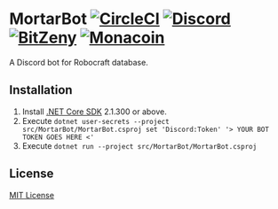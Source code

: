 # MortarBot [![CircleCI](https://img.shields.io/circleci/token/99773e659534bdfb0ae232268fd203ba230a7406/project/github/acid-chicken/MortarBot.svg?logo=circleci&colorA=161616&colorB=04aa51&style=for-the-badge)](https://circleci.com/gh/acid-chicken/Mortarbot) [![Discord](https://img.shields.io/discord/448139568924065792.svg?logo=discord&colorA=697ec4&colorB=7289da&style=for-the-badge)](https://discord.gg/43cH7nk) [![BitZeny](https://zny.pw/badge/ZtipUCycA38u2b8EB1MkbAJdCKDVoShZVS?style=for-the-badge&colorB=007ec6)](https://zny.pw/insight/address/ZtipUCycA38u2b8EB1MkbAJdCKDVoShZVS) [![Monacoin](https://img.shields.io/badge/dynamic/json.svg?url=https%3A%2F%2Fmona.chainsight.info%2Fapi%2Faddr%2FMTipLaw4F6HfZPHB3rZApE6ThCMfannr5N&logo=data%3Aimage%2Fsvg%2Bxml%3Bbase64%2CPHN2ZyB4bWxucz0iaHR0cDovL3d3dy53My5vcmcvMjAwMC9zdmciIHZpZXdCb3g9IjAgMCAxOTg0IDE3ODMiPg0KPHBhdGggZmlsbD0iI2ZmZiIgZD0iTTk4OSAxMjI1bDEwNi0xODBIODg2bDEwMyAxODB6Ii8%2BDQo8cGF0aCBmaWxsPSIjZmZmIiBkPSJNMTc0MCA2MzVMMTU5OSAwbC0yNzggNDM3Yy0yMTYtNTItNDQxLTUyLTY1NyAwTDM4NyAwIDI0NSA2MzVDOTMgNzU3IDAgOTE2IDAgMTA5MWMwIDM4MiA0NDQgNjkyIDk5MiA2OTJzOTkyLTMxMCA5OTItNjkyYzAtMTc1LTkyLTMzNC0yNDQtNDU2ek00NDEgOTI2aC02NmwxNjEtMTg2aDExOEw0NDEgOTI2em01NDYgNDU0TDcxMyA4OThsNjgtMzkgNjEgMTA4aDMwMGw2My0xMDggNjggMzktMjg2IDQ4MnptNTU3LTQ1NGwtMjEzLTE4NmgxMTlsMTYxIDE4NmgtNjd6Ii8%2BDQo8L3N2Zz4NCg%3D%3D&label=tip&query=%24.balance&suffix=%20mona&style=for-the-badge&colorB=007ec6)](https://mona.chainsight.info/address/MTipLaw4F6HfZPHB3rZApE6ThCMfannr5N)

A Discord bot for Robocraft database.

## Installation

1. Install [.NET Core SDK](https://dot.net/sdk) 2.1.300 or above.
2. Execute `dotnet user-secrets --project src/MortarBot/MortarBot.csproj set 'Discord:Token' '> YOUR BOT TOKEN GOES HERE <'`
3. Execute `dotnet run --project src/MortarBot/MortarBot.csproj`

## License

[MIT License](https://github.com/acid-chicken/MortarBot/blob/master/LICENSE)
